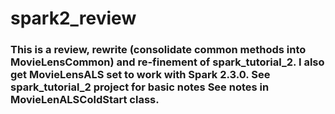 # spark2_review

### This is a review, rewrite (consolidate common methods into MovieLensCommon) and re-finement of spark_tutorial_2.   I also get MovieLensALS set to work with Spark 2.3.0.  See spark_tutorial_2 project for basic notes  See notes in MovieLenALSColdStart class.

